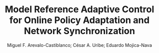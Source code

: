 ---
paperId: 5
author: Miguel F. Arevalo-Castiblanco; César A. Uribe; Eduardo Mojica-Nava
publicationauthor: Arevalo-Castiblanco, M. F. et al.
title: Model Reference Adaptive Control for Online Policy Adaptation and Network Synchronization
pdf: paper_05.pdf
poster: poster_5.png
pitch: https://slideslive.com/38962875/model-reference-adaptive-control-for-online-policy-adaptation-and-network-synchronization?ref=account-folder-87716-folders
type: Oral
topic: Machine Learning
category: Extended Abstract
link: https://research.latinxinai.org/papers/icml/2021/pdf/paper_05.pdf
conference: icml
year: 2021
tags: icml-2021
location: Virtual
---